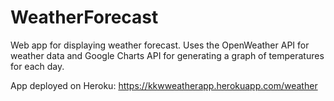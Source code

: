 # WeatherForecast
Web app for displaying weather forecast. Uses the OpenWeather API for weather data and Google Charts API for generating a graph of temperatures for each day.

App deployed on Heroku: https://kkwweatherapp.herokuapp.com/weather
